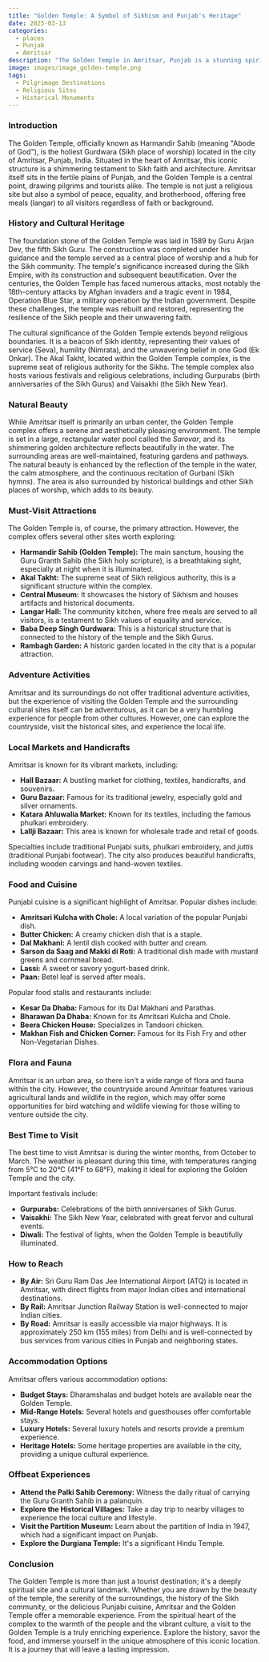 ```yaml
---
title: "Golden Temple: A Symbol of Sikhism and Punjab's Heritage"
date: 2025-03-13
categories:
  - places
  - Punjab
  - Amritsar
description: "The Golden Temple in Amritsar, Punjab is a stunning spiritual site and one of the most revered Sikh shrines. The temple's gilded dome glitters in the sunlight, surrounded by lush gardens and a tranquil lake, creating a serene atmosphere for devotees to seek enlightenment and inner peace."
image: images/image_golden-temple.png
tags: 
  - Pilgrimage Destinations
  - Religious Sites
  - Historical Monuments
---
```



### **Introduction**

The Golden Temple, officially known as Harmandir Sahib (meaning "Abode of God"), is the holiest Gurdwara (Sikh place of worship) located in the city of Amritsar, Punjab, India. Situated in the heart of Amritsar, this iconic structure is a shimmering testament to Sikh faith and architecture. Amritsar itself sits in the fertile plains of Punjab, and the Golden Temple is a central point, drawing pilgrims and tourists alike. The temple is not just a religious site but also a symbol of peace, equality, and brotherhood, offering free meals (langar) to all visitors regardless of faith or background.

### **History and Cultural Heritage**

The foundation stone of the Golden Temple was laid in 1589 by Guru Arjan Dev, the fifth Sikh Guru. The construction was completed under his guidance and the temple served as a central place of worship and a hub for the Sikh community. The temple's significance increased during the Sikh Empire, with its construction and subsequent beautification. Over the centuries, the Golden Temple has faced numerous attacks, most notably the 18th-century attacks by Afghan invaders and a tragic event in 1984, Operation Blue Star, a military operation by the Indian government. Despite these challenges, the temple was rebuilt and restored, representing the resilience of the Sikh people and their unwavering faith.

The cultural significance of the Golden Temple extends beyond religious boundaries. It is a beacon of Sikh identity, representing their values of service (Seva), humility (Nimrata), and the unwavering belief in one God (Ek Onkar). The Akal Takht, located within the Golden Temple complex, is the supreme seat of religious authority for the Sikhs. The temple complex also hosts various festivals and religious celebrations, including Gurpurabs (birth anniversaries of the Sikh Gurus) and Vaisakhi (the Sikh New Year).

###  **Natural Beauty**

While Amritsar itself is primarily an urban center, the Golden Temple complex offers a serene and aesthetically pleasing environment. The temple is set in a large, rectangular water pool called the *Sarovar*, and its shimmering golden architecture reflects beautifully in the water. The surrounding areas are well-maintained, featuring gardens and pathways. The natural beauty is enhanced by the reflection of the temple in the water, the calm atmosphere, and the continuous recitation of Gurbani (Sikh hymns). The area is also surrounded by historical buildings and other Sikh places of worship, which adds to its beauty. 

### **Must-Visit Attractions**

The Golden Temple is, of course, the primary attraction. However, the complex offers several other sites worth exploring:

*   **Harmandir Sahib (Golden Temple):** The main sanctum, housing the Guru Granth Sahib (the Sikh holy scripture), is a breathtaking sight, especially at night when it is illuminated.
*   **Akal Takht:** The supreme seat of Sikh religious authority, this is a significant structure within the complex.
*   **Central Museum:** It showcases the history of Sikhism and houses artifacts and historical documents.
*   **Langar Hall:** The community kitchen, where free meals are served to all visitors, is a testament to Sikh values of equality and service.
*   **Baba Deep Singh Gurdwara:** This is a historical structure that is connected to the history of the temple and the Sikh Gurus.
*   **Rambagh Garden:** A historic garden located in the city that is a popular attraction.



### **Adventure Activities**

Amritsar and its surroundings do not offer traditional adventure activities, but the experience of visiting the Golden Temple and the surrounding cultural sites itself can be adventurous, as it can be a very humbling experience for people from other cultures. However, one can explore the countryside, visit the historical sites, and experience the local life.

### **Local Markets and Handicrafts**

Amritsar is known for its vibrant markets, including:

*   **Hall Bazaar:** A bustling market for clothing, textiles, handicrafts, and souvenirs.
*   **Guru Bazaar:** Famous for its traditional jewelry, especially gold and silver ornaments.
*   **Katara Ahluwalia Market:** Known for its textiles, including the famous phulkari embroidery.
*   **Lallji Bazaar:** This area is known for wholesale trade and retail of goods.

Specialties include traditional Punjabi suits, phulkari embroidery, and *juttis* (traditional Punjabi footwear). The city also produces beautiful handicrafts, including wooden carvings and hand-woven textiles.



### **Food and Cuisine**

Punjabi cuisine is a significant highlight of Amritsar. Popular dishes include:

*   **Amritsari Kulcha with Chole:** A local variation of the popular Punjabi dish.
*   **Butter Chicken:** A creamy chicken dish that is a staple.
*   **Dal Makhani:** A lentil dish cooked with butter and cream.
*   **Sarson da Saag and Makki di Roti:** A traditional dish made with mustard greens and cornmeal bread.
*   **Lassi:** A sweet or savory yogurt-based drink.
*   **Paan:** Betel leaf is served after meals.

Popular food stalls and restaurants include:

*   **Kesar Da Dhaba:** Famous for its Dal Makhani and Parathas.
*   **Bharawan Da Dhaba:** Known for its Amritsari Kulcha and Chole.
*   **Beera Chicken House:** Specializes in Tandoori chicken.
*   **Makhan Fish and Chicken Corner:** Famous for its Fish Fry and other Non-Vegetarian Dishes.



### **Flora and Fauna**

Amritsar is an urban area, so there isn't a wide range of flora and fauna within the city. However, the countryside around Amritsar features various agricultural lands and wildlife in the region, which may offer some opportunities for bird watching and wildlife viewing for those willing to venture outside the city.

### **Best Time to Visit**

The best time to visit Amritsar is during the winter months, from October to March. The weather is pleasant during this time, with temperatures ranging from 5°C to 20°C (41°F to 68°F), making it ideal for exploring the Golden Temple and the city.

Important festivals include:

*   **Gurpurabs:** Celebrations of the birth anniversaries of Sikh Gurus.
*   **Vaisakhi:** The Sikh New Year, celebrated with great fervor and cultural events.
*   **Diwali:** The festival of lights, when the Golden Temple is beautifully illuminated.

### **How to Reach**

*   **By Air:** Sri Guru Ram Das Jee International Airport (ATQ) is located in Amritsar, with direct flights from major Indian cities and international destinations.
*   **By Rail:** Amritsar Junction Railway Station is well-connected to major Indian cities.
*   **By Road:** Amritsar is easily accessible via major highways. It is approximately 250 km (155 miles) from Delhi and is well-connected by bus services from various cities in Punjab and neighboring states.



### **Accommodation Options**

Amritsar offers various accommodation options:

*   **Budget Stays:** Dharamshalas and budget hotels are available near the Golden Temple.
*   **Mid-Range Hotels:** Several hotels and guesthouses offer comfortable stays.
*   **Luxury Hotels:** Several luxury hotels and resorts provide a premium experience.
*   **Heritage Hotels:** Some heritage properties are available in the city, providing a unique cultural experience.

### **Offbeat Experiences**

*   **Attend the Palki Sahib Ceremony:** Witness the daily ritual of carrying the Guru Granth Sahib in a palanquin.
*   **Explore the Historical Villages:** Take a day trip to nearby villages to experience the local culture and lifestyle.
*   **Visit the Partition Museum:** Learn about the partition of India in 1947, which had a significant impact on Punjab.
*   **Explore the Durgiana Temple:** It's a significant Hindu Temple.



### **Conclusion**

The Golden Temple is more than just a tourist destination; it's a deeply spiritual site and a cultural landmark. Whether you are drawn by the beauty of the temple, the serenity of the surroundings, the history of the Sikh community, or the delicious Punjabi cuisine, Amritsar and the Golden Temple offer a memorable experience. From the spiritual heart of the complex to the warmth of the people and the vibrant culture, a visit to the Golden Temple is a truly enriching experience. Explore the history, savor the food, and immerse yourself in the unique atmosphere of this iconic location. It is a journey that will leave a lasting impression.


